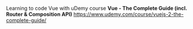 Learning to code Vue with uDemy course **Vue - The Complete Guide (incl. Router & Composition API)**
https://www.udemy.com/course/vuejs-2-the-complete-guide/
